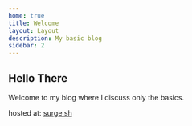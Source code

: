 ```yaml
---
home: true
title: Welcome
layout: Layout
description: My basic blog
sidebar: 2
---
```


## Hello There

Welcome to my blog where I discuss only the basics.

hosted at: [surge.sh](https://onlybasics.surge.sh/)
